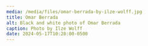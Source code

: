 ```yaml
---
media: /media/files/omar-berrada-by-ilze-wolff.jpg
title: Omar Berrada
alt: Black and white photo of Omar Berrada
caption: Photo by Ilze Wolff
date: 2024-05-17T10:28:00-0500
---
```

